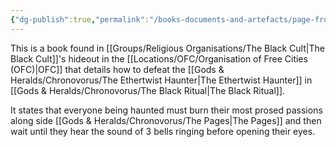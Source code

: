 ```yaml
---
{"dg-publish":true,"permalink":"/books-documents-and-artefacts/page-from-unnamed-book-found-the-black-cult-s-hideout/","noteIcon":""}
---
```


This is a book found in [[Groups/Religious Organisations/The Black Cult\|The Black Cult]]'s hideout in the [[Locations/OFC/Organisation of Free Cities (OFC)\|OFC]] that details how to defeat the [[Gods & Heralds/Chronovorus/The Ethertwist Haunter\|The Ethertwist Haunter]] in [[Gods & Heralds/Chronovorus/The Black Ritual\|The Black Ritual]]. 

It states that everyone being haunted must burn their most prosed passions along side [[Gods & Heralds/Chronovorus/The Pages\|The Pages]] and then wait until they hear the sound of 3 bells ringing before opening their eyes. 